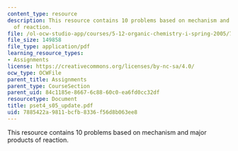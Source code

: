 ```yaml
---
content_type: resource
description: This resource contains 10 problems based on mechanism and major products
  of reaction.
file: /ol-ocw-studio-app/courses/5-12-organic-chemistry-i-spring-2005/7885422a9811bcfb8336f56d8b063ee8_pset4_s05_update.pdf
file_size: 149858
file_type: application/pdf
learning_resource_types:
- Assignments
license: https://creativecommons.org/licenses/by-nc-sa/4.0/
ocw_type: OCWFile
parent_title: Assignments
parent_type: CourseSection
parent_uid: 84c1185e-8667-6c88-60c0-ea6fd0cc32df
resourcetype: Document
title: pset4_s05_update.pdf
uid: 7885422a-9811-bcfb-8336-f56d8b063ee8
---
```

This resource contains 10 problems based on mechanism and major products of reaction.